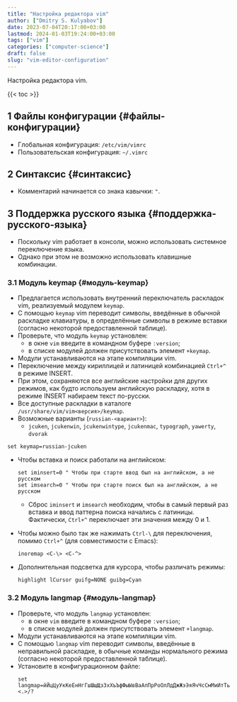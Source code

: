 ```yaml
---
title: "Настройка редактора vim"
author: ["Dmitry S. Kulyabov"]
date: 2023-07-04T20:17:00+03:00
lastmod: 2024-01-03T19:24:00+03:00
tags: ["vim"]
categories: ["computer-science"]
draft: false
slug: "vim-editor-configuration"
---
```


Настройка редактора vim.

<!--more-->

{{< toc >}}


## <span class="section-num">1</span> Файлы конфигурации {#файлы-конфигурации}

-   Глобальная конфигурация: `/etc/vim/vimrc`
-   Пользовательская конфигурация: `~/.vimrc`


## <span class="section-num">2</span> Синтаксис {#синтаксис}

-   Комментарий начинается со знака кавычки: `"`.


## <span class="section-num">3</span> Поддержка русского языка {#поддержка-русского-языка}

-   Поскольку vim работает в консоли, можно использовать системное переключение языка.
-   Однако при этом не возможно использовать клавишные комбинации.


### <span class="section-num">3.1</span> Модуль keymap {#модуль-keymap}

-   Предлагается использовать внутренний переключатель раскладок vim, реализуемый модулем `keymap`.
-   С помощью `keymap` vim переводит символы, введённые в обычной раскладке клавиатуры, в определённые символы в режиме вставки (согласно некоторой предоставленной таблице).
-   Проверьте, что модуль `keymap` установлен:
    -   в окне `vim` введите в командном буфере `:version`;
    -   в списке модулей должен присутствовать элемент  `+keymap`.
-   Модули устанавливаются на этапе компиляции vim.
-   Переключение между кириллицей и латиницей комбинацией `Ctrl+^` в режиме INSERT.
-   При этом, сохраняются все английские настройки для других режимов, как будто используем английскую раскладку, хотя в режиме INSERT набираем текст по-русски.
-   Все доступные раскладки в каталоге `/usr/share/vim/vim<версия>/keymap`.
-   Возможные варианты (`russian-<вариант>`):
    -   `jcuken`, `jcukenwin`, `jcukenwintype`, `jcukenmac`, `typograph`, `yawerty`, `dvorak`

<!--listend-->

```conf-unix
set keymap=russian-jcuken
```

-   Чтобы вставка и поиск работали на английском:
    ```conf-unix
    set iminsert=0 " Чтобы при старте ввод был на английском, а не русском
    set imsearch=0 " Чтобы при старте поиск был на английском, а не русском
    ```

    -   Сброс `iminsert` и `imsearch` необходим, чтобы в самый первый раз вставка и ввод паттерна поиска начались с латиницы. Фактически, `Ctrl+^` переключает эти значения между 0 и 1.
-   Чтобы можно было так же нажимать `Ctrl-\` для переключения, помимо `Ctrl+^` (для совместимости с Emacs):
    ```conf-unix
    inoremap <C-\> <C-^>
    ```
-   Дополнительная подсветка для курсора, чтобы различать режимы:
    ```conf-unix
    highlight lCursor guifg=NONE guibg=Cyan
    ```


### <span class="section-num">3.2</span> Модуль langmap {#модуль-langmap}

-   Проверьте, что модуль `langmap` установлен:
    -   в окне `vim` введите в командном буфере `:version`;
    -   в списке модулей должен присутствовать элемент  `+langmap`.
-   Модули устанавливаются на этапе компиляции vim.
-   С помощью `langmap` vim переводит символы, введённые в неправильной раскладке, в обычные команды нормального режима (согласно некоторой предоставленной таблице).
-   Установите в конфигурационном файле:
    ```conf-unix
    set langmap=йЙцЦуУкКеЕнНгГшШщЩзЗхХъЪфФыЫвВаАпПрРоОлЛдДжЖэЭяЯчЧсСмМиИтТьЬбБюЮ.\\,;qQwWeErRtTyYuUiIoOpP[{]}aAsSdDfFgGhHjJkKlL;:'\"zZxXcCvVbBnNmM\\,<.>/?
    ```
